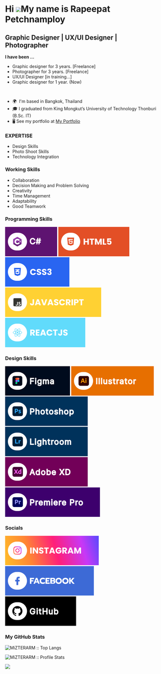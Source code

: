 Hi ![](https://user-images.githubusercontent.com/18350557/176309783-0785949b-9127-417c-8b55-ab5a4333674e.gif)My name is Rapeepat Petchnamploy
============================================================================================================================================

Graphic Designer | UX/UI Designer | Photographer
---------------------------------

<p><b>I have been ...</b><br>
<ul>
 <li> Graphic designer for 3 years. [Freelance]<br>
 <li> Photographer for 3 years. [Freelance]
 <li> UX/UI Designer [in training...]
 <li> Graphic designer for 1 year. (Now)
</ul>
</p><br>

* 🌍  I'm based in Bangkok, Thailand
* 🎓  I graduated from King Mongkut’s University of Technology Thonburi (B.Sc. IT)
* 🖥️  See my portfolio at [My Portfolio](https://bit.ly/MiZTERARM-Portfolio)

### EXPERTISE
* Design Skills
* Photo Shoot Skills
* Technology Integration

### Working Skills
* Collaboration
* Decision Making and Problem Solving
* Creativity
* Time Management
* Adaptability
* Good Teamwork

### Programming Skills
![Csharp](./assets/C.svg)
![HTML5](./assets/html.svg)
![CSS3](./assets/css.svg)
![JavaScript](./assets/javascript.svg)
![React](./assets/react.svg)

### Design Skills
![Figma](./assets/figma.svg) 
![Illustrator](./assets/Ai.svg) 
![Photoshop](./assets/Ps.svg) 
![Lightroom](./assets/Lr.svg) 
![Xd](./assets/Xd.svg) 
![Premiere Pro](./assets/Pr.svg)

### Socials
[![Instagram](./assets/instagram.svg)](https://www.instagram.com/__arm.rp/) 
[![Facebook](./assets/facebook.svg)](https://www.facebook.com/arm.rrp)
[![GitHub](./assets/GitHub.svg)](https://github.com/MiZTERARM)

### My GitHub Stats
<p align="left"><img src="https://github-readme-stats.vercel.app/api/top-langs/?username=MiZTERARM&show_icons=true&layout=compact&theme=radical" alt="MiZTERARM :: Top Langs" /></p>
<p align="left"><img src="https://github-readme-stats.vercel.app/api?username=MiZTERARM&show_icons=true&theme=radical&line_height=27&v=5" alt="MiZTERARM :: Profile Stats" /></p>
<p align="left"><img src="https://github-readme-streak-stats.herokuapp.com/?user=MiZTERARM&theme=radical" /></p>
